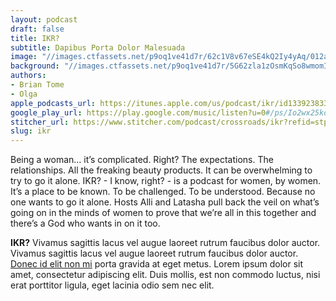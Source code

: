 ```yaml
---
layout: podcast
draft: false
title: IKR?
subtitle: Dapibus Porta Dolor Malesuada
image: "//images.ctfassets.net/p9oq1ve41d7r/62c1V8v67eSE4kQ2Iy4yAq/012adc344d30ccecc0561643b0602344/fa9c13a52830c584fa8b96dab8652023_1_.jpg"
background: "//images.ctfassets.net/p9oq1ve41d7r/5G62zla1zOsmKqSo8wmomI/d46b0ec8a96339c72f25b56b7c2dd99b/isle-of-skye.jpg"
authors:
- Brian Tome
- Olga
apple_podcasts_url: https://itunes.apple.com/us/podcast/ikr/id1339238337?mt=2
google_play_url: https://play.google.com/music/listen?u=0#/ps/Io2wx25koi7wdqqtfs6f36dsife
stitcher_url: https://www.stitcher.com/podcast/crossroads/ikr?refid=stpr
slug: ikr
---
```


<p>Being a woman… it’s complicated. Right? The expectations. The relationships. All the freaking beauty products. It can be overwhelming to try to go it alone. IKR? - I know, right? - is a podcast for women, by women. It’s a place to be known. To be challenged. To be understood. Because no one wants to go it alone. Hosts Alli and Latasha pull back the veil on what’s going on in the minds of women to prove that we’re all in this together and there’s a God who wants in on it too.</p>

<p><strong>IKR?</strong>
Vivamus sagittis lacus vel augue laoreet rutrum faucibus dolor auctor. Vivamus sagittis lacus vel augue laoreet rutrum faucibus dolor auctor. <a href="https://google.com">Donec id elit non mi</a> porta gravida at eget metus. Lorem ipsum dolor sit amet, consectetur adipiscing elit. Duis mollis, est non commodo luctus, nisi erat porttitor ligula, eget lacinia odio sem nec elit.</p>
